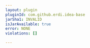 ```yaml
---
layout: plugin
pluginId: com.github.erdi.idea-base
jarSha1: INVALID
isJarAvailable: true
error: NONE
violations: []

---
```

